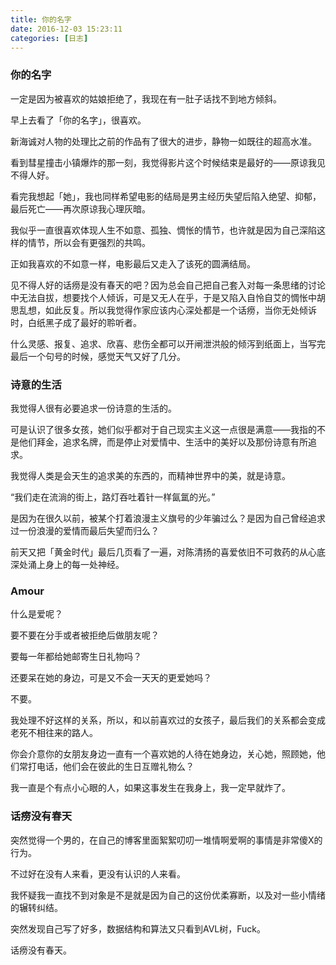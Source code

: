```yaml
---
title: 你的名字
date: 2016-12-03 15:23:11
categories: [日志]
---
```

### 你的名字  

一定是因为被喜欢的姑娘拒绝了，我现在有一肚子话找不到地方倾斜。  
  
早上去看了「你的名字」，很喜欢。  
  
新海诚对人物的处理比之前的作品有了很大的进步，静物一如既往的超高水准。  
  
看到彗星撞击小镇爆炸的那一刻，我觉得影片这个时候结束是最好的——原谅我见不得人好。  
  
看完我想起「她」，我也同样希望电影的结局是男主经历失望后陷入绝望、抑郁，最后死亡——再次原谅我心理灰暗。  
<!--more-->  
我似乎一直很喜欢体现人生不如意、孤独、惆怅的情节，也许就是因为自己深陷这样的情节，所以会有更强烈的共鸣。  
  
正如我喜欢的不如意一样，电影最后又走入了该死的圆满结局。  
  
见不得人好的话痨是没有春天的吧？因为总会自己把自己套入对每一条思绪的讨论中无法自拔，想要找个人倾诉，可是又无人在乎，于是又陷入自怜自艾的惆怅中胡思乱想，如此反复。所以我觉得作家应该内心深处都是一个话痨，当你无处倾诉时，白纸黑子成了最好的聆听者。    
  
什么灵感、报复、追求、欣喜、悲伤全都可以开闸泄洪般的倾泻到纸面上，当写完最后一个句号的时候，感觉天气又好了几分。  
  
### 诗意的生活  
  
我觉得人很有必要追求一份诗意的生活的。  
  
可是认识了很多女孩，她们似乎都对于自己现实主义这一点很是满意——我指的不是他们拜金，追求名牌，而是停止对爱情中、生活中的美好以及那份诗意有所追求。  
  
我觉得人类是会天生的追求美的东西的，而精神世界中的美，就是诗意。  
  
“我们走在流淌的街上，路灯吞吐着针一样氤氲的光。”  
  
是因为在很久以前，被某个打着浪漫主义旗号的少年骗过么？是因为自己曾经追求过一份浪漫的爱情而最后失望而归么？  
  
前天又把「黄金时代」最后几页看了一遍，对陈清扬的喜爱依旧不可救药的从心底深处涌上身上的每一处神经。  
  
### Amour  
  
什么是爱呢？  
  
要不要在分手或者被拒绝后做朋友呢？  
  
要每一年都给她邮寄生日礼物吗？
  
还要呆在她的身边，可是又不会一天天的更爱她吗？  
  
不要。  
  
我处理不好这样的关系，所以，和以前喜欢过的女孩子，最后我们的关系都会变成老死不相往来的路人。  
  
你会介意你的女朋友身边一直有一个喜欢她的人待在她身边，关心她，照顾她，他们常打电话，他们会在彼此的生日互赠礼物么？  
  
我一直是个有点小心眼的人，如果这事发生在我身上，我一定早就炸了。  
  
### 话痨没有春天  
  
突然觉得一个男的，在自己的博客里面絮絮叨叨一堆情啊爱啊的事情是非常傻X的行为。  
  
不过好在没有人来看，更没有认识的人来看。  
  
我怀疑我一直找不到对象是不是就是因为自己的这份优柔寡断，以及对一些小情绪的辗转纠结。  
   
突然发现自己写了好多，数据结构和算法又只看到AVL树，Fuck。  
  
话痨没有春天。
